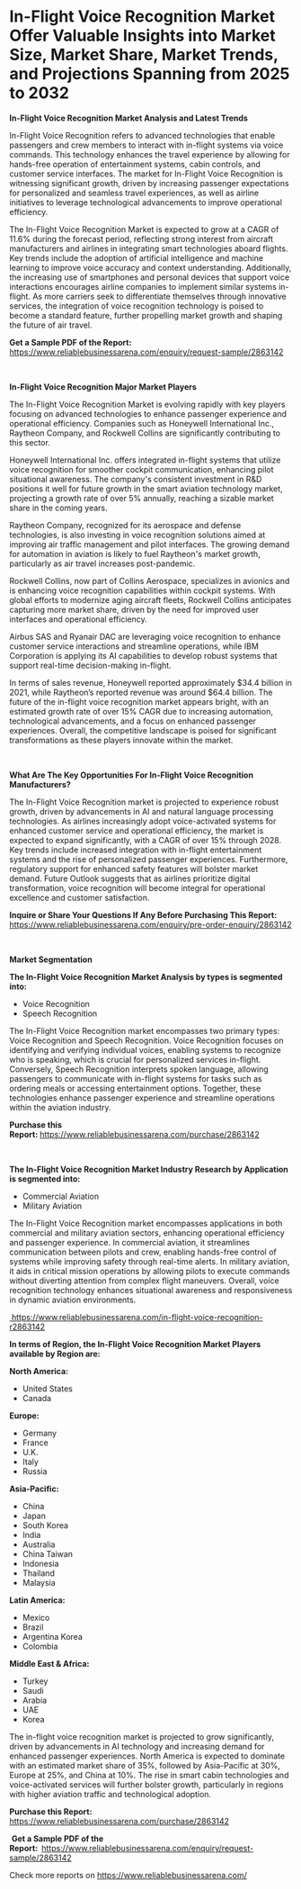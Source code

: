 <p><h1>In-Flight Voice Recognition Market Offer Valuable Insights into Market Size, Market Share, Market Trends, and Projections Spanning from 2025 to 2032</h1></p><p><strong>In-Flight Voice Recognition Market Analysis and Latest Trends</strong></p>
<p><p>In-Flight Voice Recognition refers to advanced technologies that enable passengers and crew members to interact with in-flight systems via voice commands. This technology enhances the travel experience by allowing for hands-free operation of entertainment systems, cabin controls, and customer service interfaces. The market for In-Flight Voice Recognition is witnessing significant growth, driven by increasing passenger expectations for personalized and seamless travel experiences, as well as airline initiatives to leverage technological advancements to improve operational efficiency.</p><p>The In-Flight Voice Recognition Market is expected to grow at a CAGR of 11.6% during the forecast period, reflecting strong interest from aircraft manufacturers and airlines in integrating smart technologies aboard flights. Key trends include the adoption of artificial intelligence and machine learning to improve voice accuracy and context understanding. Additionally, the increasing use of smartphones and personal devices that support voice interactions encourages airline companies to implement similar systems in-flight. As more carriers seek to differentiate themselves through innovative services, the integration of voice recognition technology is poised to become a standard feature, further propelling market growth and shaping the future of air travel.</p></p>
<p><strong>Get a Sample PDF of the Report:&nbsp;</strong> <a href="https://www.reliablebusinessarena.com/enquiry/request-sample/2863142?utm_campaign=2517&utm_medium=2&utm_source=Github&utm_content=ia&utm_term=12032025&utm_id=in-flight-voice-recognition">https://www.reliablebusinessarena.com/enquiry/request-sample/2863142</a></p>
<p>&nbsp;</p>
<p><strong>In-Flight Voice Recognition Major Market Players</strong></p>
<p><p>The In-Flight Voice Recognition Market is evolving rapidly with key players focusing on advanced technologies to enhance passenger experience and operational efficiency. Companies such as Honeywell International Inc., Raytheon Company, and Rockwell Collins are significantly contributing to this sector. </p><p>Honeywell International Inc. offers integrated in-flight systems that utilize voice recognition for smoother cockpit communication, enhancing pilot situational awareness. The company's consistent investment in R&D positions it well for future growth in the smart aviation technology market, projecting a growth rate of over 5% annually, reaching a sizable market share in the coming years.</p><p>Raytheon Company, recognized for its aerospace and defense technologies, is also investing in voice recognition solutions aimed at improving air traffic management and pilot interfaces. The growing demand for automation in aviation is likely to fuel Raytheon's market growth, particularly as air travel increases post-pandemic.</p><p>Rockwell Collins, now part of Collins Aerospace, specializes in avionics and is enhancing voice recognition capabilities within cockpit systems. With global efforts to modernize aging aircraft fleets, Rockwell Collins anticipates capturing more market share, driven by the need for improved user interfaces and operational efficiency.</p><p>Airbus SAS and Ryanair DAC are leveraging voice recognition to enhance customer service interactions and streamline operations, while IBM Corporation is applying its AI capabilities to develop robust systems that support real-time decision-making in-flight.</p><p>In terms of sales revenue, Honeywell reported approximately $34.4 billion in 2021, while Raytheon’s reported revenue was around $64.4 billion. The future of the in-flight voice recognition market appears bright, with an estimated growth rate of over 15% CAGR due to increasing automation, technological advancements, and a focus on enhanced passenger experiences. Overall, the competitive landscape is poised for significant transformations as these players innovate within the market.</p></p>
<p>&nbsp;</p>
<p><strong>What Are The Key Opportunities For In-Flight Voice Recognition Manufacturers?</strong></p>
<p><p>The In-Flight Voice Recognition market is projected to experience robust growth, driven by advancements in AI and natural language processing technologies. As airlines increasingly adopt voice-activated systems for enhanced customer service and operational efficiency, the market is expected to expand significantly, with a CAGR of over 15% through 2028. Key trends include increased integration with in-flight entertainment systems and the rise of personalized passenger experiences. Furthermore, regulatory support for enhanced safety features will bolster market demand. Future Outlook suggests that as airlines prioritize digital transformation, voice recognition will become integral for operational excellence and customer satisfaction.</p></p>
<p><strong>Inquire or Share Your Questions If Any Before Purchasing This Report:</strong> <a href="https://www.reliablebusinessarena.com/enquiry/pre-order-enquiry/2863142?utm_campaign=2517&utm_medium=2&utm_source=Github&utm_content=ia&utm_term=12032025&utm_id=in-flight-voice-recognition">https://www.reliablebusinessarena.com/enquiry/pre-order-enquiry/2863142</a></p>
<p>&nbsp;</p>
<p><strong>Market Segmentation</strong></p>
<p><strong>The In-Flight Voice Recognition Market Analysis by types is segmented into:</strong></p>
<p><ul><li>Voice Recognition</li><li>Speech Recognition</li></ul></p>
<p><p>The In-Flight Voice Recognition market encompasses two primary types: Voice Recognition and Speech Recognition. Voice Recognition focuses on identifying and verifying individual voices, enabling systems to recognize who is speaking, which is crucial for personalized services in-flight. Conversely, Speech Recognition interprets spoken language, allowing passengers to communicate with in-flight systems for tasks such as ordering meals or accessing entertainment options. Together, these technologies enhance passenger experience and streamline operations within the aviation industry.</p></p>
<p><strong>Purchase this Report:&nbsp;</strong><a href="https://www.reliablebusinessarena.com/purchase/2863142?utm_campaign=2517&utm_medium=2&utm_source=Github&utm_content=ia&utm_term=12032025&utm_id=in-flight-voice-recognition">https://www.reliablebusinessarena.com/purchase/2863142</a></p>
<p>&nbsp;</p>
<p><strong>The In-Flight Voice Recognition Market Industry Research by Application is segmented into:</strong></p>
<p><ul><li>Commercial Aviation</li><li>Military Aviation</li></ul></p>
<p><p>The In-Flight Voice Recognition market encompasses applications in both commercial and military aviation sectors, enhancing operational efficiency and passenger experience. In commercial aviation, it streamlines communication between pilots and crew, enabling hands-free control of systems while improving safety through real-time alerts. In military aviation, it aids in critical mission operations by allowing pilots to execute commands without diverting attention from complex flight maneuvers. Overall, voice recognition technology enhances situational awareness and responsiveness in dynamic aviation environments.</p></p>
<p><a href="https://www.reliablebusinessarena.com/in-flight-voice-recognition-r2863142?utm_campaign=2517&utm_medium=2&utm_source=Github&utm_content=ia&utm_term=12032025&utm_id=in-flight-voice-recognition">&nbsp;https://www.reliablebusinessarena.com/in-flight-voice-recognition-r2863142</a></p>
<p><strong>In terms of Region, the In-Flight Voice Recognition Market Players available by Region are:</strong></p>
<p>
    <p> <strong> North America: </strong>
        <ul>
            <li>United States</li>
            <li>Canada</li>
        </ul>
        </p> 
    <p> <strong> Europe: </strong>
        <ul>
            <li>Germany</li>
            <li>France</li>
            <li>U.K.</li>
            <li>Italy</li>
            <li>Russia</li>
        </ul>
        </p> 
    <p> <strong> Asia-Pacific: </strong>
        <ul>
            <li>China</li>
            <li>Japan</li>
            <li>South Korea</li>
            <li>India</li>
            <li>Australia</li>
            <li>China Taiwan</li>
            <li>Indonesia</li>
            <li>Thailand</li>
            <li>Malaysia</li>
        </ul>
        </p> 
    <p> <strong> Latin America: </strong>
        <ul>
            <li>Mexico</li>
            <li>Brazil</li>
            <li>Argentina Korea</li>
            <li>Colombia</li>
        </ul>
        </p> 
    <p> <strong> Middle East & Africa: </strong>
        <ul>
            <li>Turkey</li>
            <li>Saudi</li>
            <li>Arabia</li>
            <li>UAE</li>
            <li>Korea</li>
        </ul>
    </p>
    </p>
<p><p>The in-flight voice recognition market is projected to grow significantly, driven by advancements in AI technology and increasing demand for enhanced passenger experiences. North America is expected to dominate with an estimated market share of 35%, followed by Asia-Pacific at 30%, Europe at 25%, and China at 10%. The rise in smart cabin technologies and voice-activated services will further bolster growth, particularly in regions with higher aviation traffic and technological adoption.</p></p>
<p><strong>Purchase this Report: </strong><a href="https://www.reliablebusinessarena.com/purchase/2863142?utm_campaign=2517&utm_medium=2&utm_source=Github&utm_content=ia&utm_term=12032025&utm_id=in-flight-voice-recognition">https://www.reliablebusinessarena.com/purchase/2863142</a></p>
<p>&nbsp;<strong>Get a Sample PDF of the Report:&nbsp;&nbsp;</strong><a href="https://www.reliablebusinessarena.com/enquiry/request-sample/2863142?utm_campaign=2517&utm_medium=2&utm_source=Github&utm_content=ia&utm_term=12032025&utm_id=in-flight-voice-recognition">https://www.reliablebusinessarena.com/enquiry/request-sample/2863142</a></p>
<p><strong></strong></p>
<p>Check more reports on <a href="https://www.reliablebusinessarena.com/?utm_campaign=2517&utm_medium=2&utm_source=Github&utm_content=ia&utm_term=12032025&utm_id=in-flight-voice-recognition">https://www.reliablebusinessarena.com/</a></p>